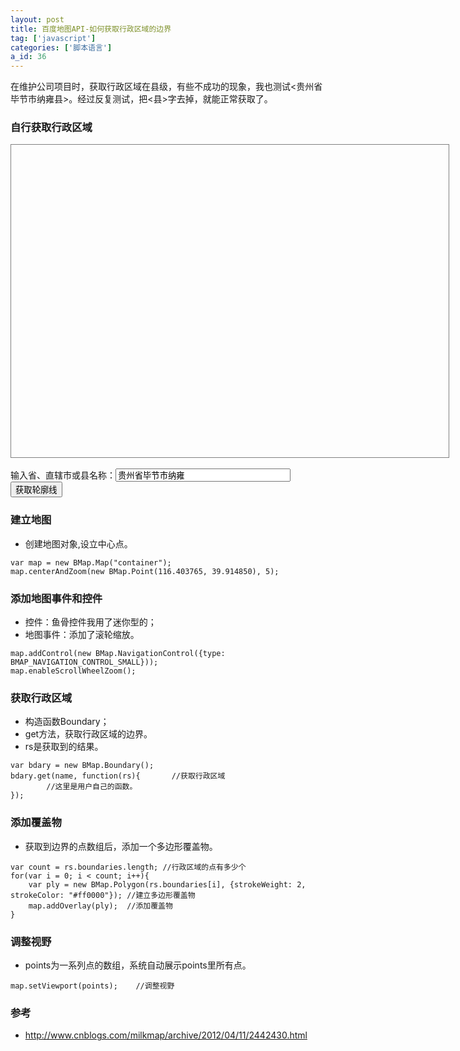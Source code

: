```yaml
---
layout: post
title: 百度地图API-如何获取行政区域的边界
tag: ['javascript']
categories: ['脚本语言']
a_id: 36
---
```


在维护公司项目时，获取行政区域在县级，有些不成功的现象，我也测试<贵州省毕节市纳雍县>。经过反复测试，把<县>字去掉，就能正常获取了。

### 自行获取行政区域
<style type="text/css">
#container{width:700px;height:500px;border:1px solid gray}
</style>
<script type="text/javascript" src="https://api.map.baidu.com/api?v=1.3"></script>
<div id="container"></div>
<br />
输入省、直辖市或县名称：<input type="text" id="districtName" style="width:280px" value="贵州省毕节市纳雍">
<input type="button" onclick="getBoundary()" value="获取轮廓线">

<script type="text/javascript">
var map = new BMap.Map("container");
map.centerAndZoom(new BMap.Point(116.403765, 39.914850), 5);
map.addControl(new BMap.NavigationControl({type: BMAP_NAVIGATION_CONTROL_SMALL}));
map.enableScrollWheelZoom();

function getBoundary(){       
    var bdary = new BMap.Boundary();
    var name = document.getElementById("districtName").value;
    bdary.get(name, function(rs){       //获取行政区域
        map.clearOverlays();        //清除地图覆盖物       
        var count = rs.boundaries.length; //行政区域的点有多少个
        for(var i = 0; i < count; i++){
            var ply = new BMap.Polygon(rs.boundaries[i], {strokeWeight: 2, strokeColor: "#ff0000"}); //建立多边形覆盖物
            map.addOverlay(ply);  //添加覆盖物
            map.setViewport(ply.getPath());    //调整视野         
        }                
    });   
}
</script>

### 建立地图

- 创建地图对象,设立中心点。

```
var map = new BMap.Map("container");
map.centerAndZoom(new BMap.Point(116.403765, 39.914850), 5);
```
### 添加地图事件和控件

- 控件：鱼骨控件我用了迷你型的；
- 地图事件：添加了滚轮缩放。
```
map.addControl(new BMap.NavigationControl({type: BMAP_NAVIGATION_CONTROL_SMALL}));
map.enableScrollWheelZoom();
```

### 获取行政区域
- 构造函数Boundary；
- get方法，获取行政区域的边界。
- rs是获取到的结果。
```
var bdary = new BMap.Boundary();
bdary.get(name, function(rs){       //获取行政区域
        //这里是用户自己的函数。     
});
```

### 添加覆盖物
- 获取到边界的点数组后，添加一个多边形覆盖物。
```
var count = rs.boundaries.length; //行政区域的点有多少个
for(var i = 0; i < count; i++){
    var ply = new BMap.Polygon(rs.boundaries[i], {strokeWeight: 2, strokeColor: "#ff0000"}); //建立多边形覆盖物
    map.addOverlay(ply);  //添加覆盖物
}    
```

### 调整视野
- points为一系列点的数组，系统自动展示points里所有点。
```
map.setViewport(points);    //调整视野
```

### 参考
- http://www.cnblogs.com/milkmap/archive/2012/04/11/2442430.html

